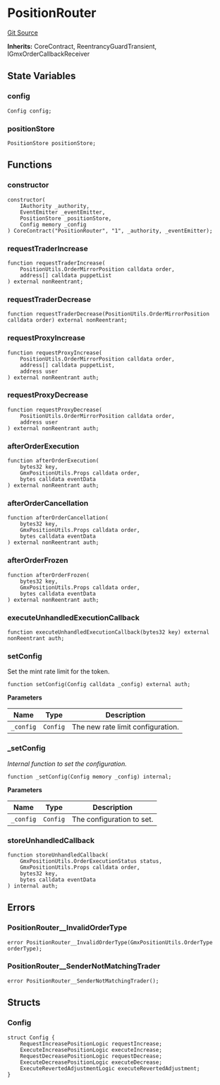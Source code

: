 # PositionRouter
[Git Source](https://github.com/GMX-Blueberry-Club/puppet-contracts/blob/474b8277cbb576730f09bb3ba6a3b6396a451789/src/PositionRouter.sol)

**Inherits:**
CoreContract, ReentrancyGuardTransient, IGmxOrderCallbackReceiver


## State Variables
### config

```solidity
Config config;
```


### positionStore

```solidity
PositionStore positionStore;
```


## Functions
### constructor


```solidity
constructor(
    IAuthority _authority,
    EventEmitter _eventEmitter,
    PositionStore _positionStore,
    Config memory _config
) CoreContract("PositionRouter", "1", _authority, _eventEmitter);
```

### requestTraderIncrease


```solidity
function requestTraderIncrease(
    PositionUtils.OrderMirrorPosition calldata order,
    address[] calldata puppetList
) external nonReentrant;
```

### requestTraderDecrease


```solidity
function requestTraderDecrease(PositionUtils.OrderMirrorPosition calldata order) external nonReentrant;
```

### requestProxyIncrease


```solidity
function requestProxyIncrease(
    PositionUtils.OrderMirrorPosition calldata order,
    address[] calldata puppetList,
    address user
) external nonReentrant auth;
```

### requestProxyDecrease


```solidity
function requestProxyDecrease(
    PositionUtils.OrderMirrorPosition calldata order,
    address user
) external nonReentrant auth;
```

### afterOrderExecution


```solidity
function afterOrderExecution(
    bytes32 key,
    GmxPositionUtils.Props calldata order,
    bytes calldata eventData
) external nonReentrant auth;
```

### afterOrderCancellation


```solidity
function afterOrderCancellation(
    bytes32 key,
    GmxPositionUtils.Props calldata order,
    bytes calldata eventData
) external nonReentrant auth;
```

### afterOrderFrozen


```solidity
function afterOrderFrozen(
    bytes32 key,
    GmxPositionUtils.Props calldata order,
    bytes calldata eventData
) external nonReentrant auth;
```

### executeUnhandledExecutionCallback


```solidity
function executeUnhandledExecutionCallback(bytes32 key) external nonReentrant auth;
```

### setConfig

Set the mint rate limit for the token.


```solidity
function setConfig(Config calldata _config) external auth;
```
**Parameters**

|Name|Type|Description|
|----|----|-----------|
|`_config`|`Config`|The new rate limit configuration.|


### _setConfig

*Internal function to set the configuration.*


```solidity
function _setConfig(Config memory _config) internal;
```
**Parameters**

|Name|Type|Description|
|----|----|-----------|
|`_config`|`Config`|The configuration to set.|


### storeUnhandledCallback


```solidity
function storeUnhandledCallback(
    GmxPositionUtils.OrderExecutionStatus status,
    GmxPositionUtils.Props calldata order,
    bytes32 key,
    bytes calldata eventData
) internal auth;
```

## Errors
### PositionRouter__InvalidOrderType

```solidity
error PositionRouter__InvalidOrderType(GmxPositionUtils.OrderType orderType);
```

### PositionRouter__SenderNotMatchingTrader

```solidity
error PositionRouter__SenderNotMatchingTrader();
```

## Structs
### Config

```solidity
struct Config {
    RequestIncreasePositionLogic requestIncrease;
    ExecuteIncreasePositionLogic executeIncrease;
    RequestDecreasePositionLogic requestDecrease;
    ExecuteDecreasePositionLogic executeDecrease;
    ExecuteRevertedAdjustmentLogic executeRevertedAdjustment;
}
```

